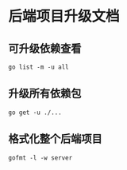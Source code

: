 # 后端项目升级文档


## 可升级依赖查看
```shell
go list -m -u all
```

## 升级所有依赖包
```shell
go get -u ./...
```

## 格式化整个后端项目
```shell
gofmt -l -w server
```
